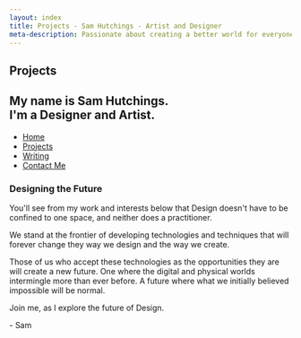 ```yaml
---
layout: index
title: Projects - Sam Hutchings - Artist and Designer
meta-description: Passionate about creating a better world for everyone, through making great experiences. Open to opportunities.
---
```


<section id="s-hello">
  <div class="container" id="c-hello">
    <h1>Projects</h1>
    <h2>My name is Sam Hutchings.<br />I'm a Designer and Artist.</h2>
  </div>
</section>
<div class="container" id="c-nav">
  <nav>
    <ul>
      <li><a href="http://www.samhutchings.co" class="active">Home</a></li>
      <li><a href="/projects">Projects</a></li>
      <li><a href="/writing">Writing</a></li>
      <li><a href="/contact">Contact Me</a></li>
    </ul>
  </nav>
</div>
</section>
<section id="s-designingTheFuture">
  <div class="container" id="c-designingTheFuture">
    <h3>Designing the Future</h3>
    <p>You'll see from my work and interests below that Design doesn't have to be confined to one space, and neither does a practitioner.</p>
    <p>We stand at the frontier of developing technologies and techniques that will forever change they way we design and the way we create.</p>
    <p>Those of us who accept these technologies as the opportunities they are will create a new future. One where the digital and physical worlds intermingle more than ever before. A future where what we initially believed impossible will be normal.</p>
    <p>Join me, as I explore the future of Design.</p>
    <p>- Sam</p>
  </div>
</section>
<!-- <section id="s-relatedProjects">
  <div class="container" id="c-relatedProjects">
    <h3>Related Projects</h3>
  </div>
</section>
<section id="s-relatedWwriting">
  <div class="container" id="c-relatedWriting">
    <h3>Related Writing</h3>
  </div>
</section> -->
